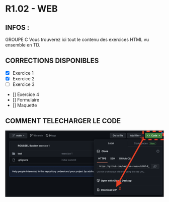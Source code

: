 # R1.02 - WEB

## INFOS :
GROUPE C
Vous trouverez ici tout le contenu des exercices HTML vu ensemble en TD.

## CORRECTIONS DISPONIBLES
- [x] Exercice 1
- [x] Exercice 2
- [ ] Exercice 3
- [] Exercice 4
- [] Formulaire
- [] Maquette

## COMMENT TELECHARGER LE CODE
![COMMENT TELECHARGER LE CODE](https://github.com/bastien-roussel/BUT1-GC-TD-WEB/blob/main/assets/tuto_dl_code.png)